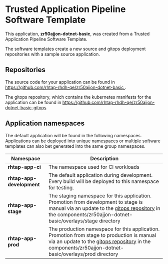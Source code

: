 # Trusted Application Pipeline Software Template

This application, **zr50ajjon-dotnet-basic**, was created from a Trusted Application Pipeline Software Template.

The software templates create a new source and gitops deployment repositories with a sample source application. 

## Repositories

The source code for your application can be found in [https://github.com/rhtap-rhdh-qe/zr50ajjon-dotnet-basic ](https://github.com/rhtap-rhdh-qe/zr50ajjon-dotnet-basic ).
 
The gitops repository, which contains the kubernetes manifests for the application can be found in 
[https://github.com/rhtap-rhdh-qe/zr50ajjon-dotnet-basic-gitops ](https://github.com/rhtap-rhdh-qe/zr50ajjon-dotnet-basic-gitops ) 

## Application namespaces 

The default application will be found in the following namespaces. Applications can be deployed into unique namespaces or multiple software templates can also bet generated into the same group namespaces.  

|  Namespace   |  Description   |  
| -------- | -------- |
| **rhtap-app-ci** | The namespace used for CI workloads |
| **rhtap-app-development** | The default application during development. Every build will be deployed to this namespace for testing. |
| **rhtap-app-stage** | The staging namespace for this application. Promotion from development to stage is manual via an update to the [gitops repository](https://github.com/rhtap-rhdh-qe/zr50ajjon-dotnet-basic-gitops ) in the components/zr50ajjon-dotnet-basic/overlays/stage directory |
| **rhtap-app-prod** | The production namespace for this application. Promotion from stage to production is manual via an update to the [gitops repository](https://github.com/rhtap-rhdh-qe/zr50ajjon-dotnet-basic-gitops ) in the components/zr50ajjon-dotnet-basic/overlays/prod directory |
